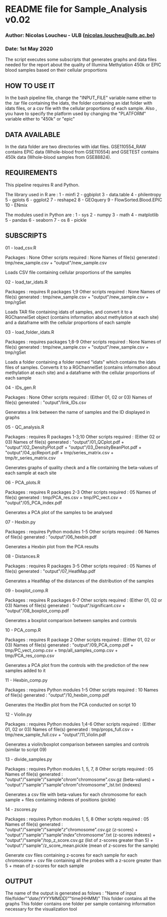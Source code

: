 # README file for Sample_Analysis v0.02
### Author: Nicolas Loucheu - ULB (nicolas.loucheu@ulb.ac.be)
### Date: 1st May 2020


The script executes some subscripts that generates graphs and data files needed for the report about the quality of Illumina Methylation 450k or EPIC blood samples based on their cellular proportions

## HOW TO USE IT

In the bash pipeline file, change the "INPUT_FILE" variable name either to the .tar file containing the idats, the folder containing an idat folder with idats files, or a csv file with the cellular proportions of each sample.
Also , you have to specify the platform used by changing the "PLATFORM" variable either to "450k" or "epic"

## DATA AVAILABLE

In the data folder are two directories with idat files. GSE110554_RAW contains EPIC data (Whole-blood from GSE110554) and GSETEST contains 450k data (Whole-blood samples from GSE88824).


## REQUIREMENTS

This pipeline requires R and Python.

The library used in R are :
1 - minfi
2 - ggbiplot
3 - data.table
4 - philentropy
5 - gplots
6 - ggplot2
7 - reshape2
8 - GEOquery
9 - FlowSorted.Blood.EPIC
10 - ENmix

The modules used in Python are :
1 - sys
2 - numpy
3 - math
4 - matplotlib
5 - pandas
6 - seaborn
7 - os
8 - pickle

## SUBSCRIPTS

01 - load_csv.R

Packages : None
Other scripts required : None
Names of file(s) generated : tmp/new_sample.csv + "output"/new_sample.csv

Loads CSV file containing cellular proportions of the samples

02 - load_tar_idats.R

Packages : requires R packages 1;9
Other scripts required : None
Names of file(s) generated : tmp/new_sample.csv + "output"/new_sample.csv + tmp/rgSet

Loads TAR file containing idats of samples, and convert it to a RGChannelSet object (contains information about methylation at each site) and a dataframe with the cellular proportions of each sample

03 - load_folder_idats.R 

Packages : requires packages 1;8-9
Other scripts required : None
Names of file(s) generated : tmp/new_sample.csv + "output"/new_sample.csv + tmp/rgSet

Loads a folder containing a folder named "idats" which contains the idats files of samples. Converts it to a RGChannelSet (contains information about methylation at each site) and a dataframe with the cellular proportions of each sample

04 - IDs_gen.R

Packages : None
Other scripts required : (Either 01, 02 or 03)
Names of file(s) generated : "output"/link_IDs.csv

Generates a link between the name of samples and the ID displayed in graphs

05 - QC_analysis.R 

Packages : requires R packages 1-3;10
Other scripts required : (Either 02 or 03)
Names of file(s) generated : "output"/01_QCplot.pdf + "output"/02_DensityPlot.pdf + "output"/03_DensityBeanPlot.pdf + "output"/04_qcReport.pdf + tmp/series_matrix.csv +
tmp/tr_series_matrix.csv

Generates graphs of quality check and a file containing the beta-values of each sample at each site

06 - PCA_plots.R 

Packages : requires R packages 2-3
Other scripts required : 05
Names of file(s) generated : tmp/PCA_res.csv + tmp/PC_vect.csv + "output"/05_PCA_index.pdf

Generates a PCA plot of the samples to be analysed

07 - Hexbin.py

Packages : requires Python modules 1-5
Other scripts required : 06
Names of file(s) generated : "output"/06_hexbin.pdf

Generates a Hexbin plot from the PCA results

08 - Distances.R

Packages : requires R packages 3-5
Other scripts required : 05
Names of file(s) generated :  "output"/07_HeatMap.pdf

Generates a HeatMap of the distances of the distribution of the samples

09 - boxplot_comp.R

Packages : requires R packages 6-7
Other scripts required : (Either 01, 02 or 03)
Names of file(s) generated : "output"/significant.csv + "output"/08_boxplot_comp.pdf

Generates a boxplot comparison between samples and controls

10 - PCA_comp.R

Packages : requires R package 2
Other scripts required : (Either 01, 02 or 03)
Names of file(s) generated : "output"/09_PCA_comp.pdf + tmp/PC_vect_comp.csv + tmp/all_samples_comp.csv + tmp/PCA_res_comp.csv

Generates a PCA plot from the controls with the prediction of the new samples added to it

11 - Hexbin_comp.py

Packages : requires Python modules 1-5
Other scripts required : 10
Names of file(s) generated : "output"/10_hexbin_comp.pdf

Generates the HexBin plot from the PCA conducted on script 10

12 - Violin.py

Packages : requires Python modules 1;4-6
Other scripts required : (Either 01, 02 or 03)
Names of file(s) generated : tmp/props_full.csv + tmp/new_sample_full.csv + "output"/11_Violin.pdf

Generates a violin/boxplot comparison between samples and controls (similar to script 09)

13 - divide_samples.py

Packages : requires Python modules 1, 5, 7, 8
Other scripts required : 05
Names of file(s) generated : "output"/"sample"/"sample"_chrom_"chromosome".csv.gz (beta-values) + "output"/"sample"/"sample"_chrom_"chromosome"_lst.txt (indexes)

Generates a csv file with beta-values for each chromosome for each sample + files containing indexes of positions (pickle)

14 - zscores.py

Packages : requires Python modules 1, 5, 8
Other scripts required : 05
Names of file(s) generated : "output"/"sample"/"sample"_z_"chromosome".csv.gz (z-scores) + "output"/"sample"/"sample"_index_"chromosome".txt (z-scores indexes) + "output"/"sample"/top_z_score.csv.gz (list of z-scores greater than 5) + "output"/"sample"/z_score_mean.pickle (mean of z-scores for the sample)

Generate csv files containing z-scores for each sample for each chromosome + csv file containing all the probes with a z-score greater than 5 + mean of z-scores for each sample



## OUTPUT

The name of the output is generated as folows : "Name of input file/folder"_"date(YYYYMMDD)"_"time(HHMM)"
This folder contains all the graphs
This folder contains one folder per sample containing information necessary for the visualization tool
